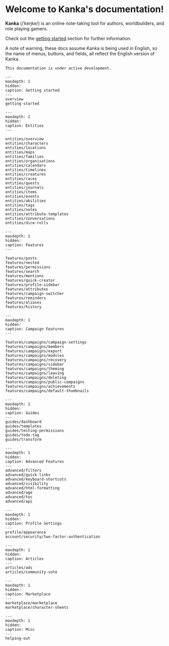 # Welcome to Kanka's documentation!

**Kanka** (/ˈkɐŋkɐ/) is an online note-taking tool for authors, worldbuilders, and role playing gamers.

Check out the [getting started](getting-started) section for further information.

A note of warning, these docs assume Kanka is being used in English, so the name of menus, buttons, and fields, all reflect the English version of Kanka.


```{admonition} Note
This documentation is under active development.
```

```{toctree}
---
maxdepth: 1
hidden:
caption: Getting started
---
overview
getting-started
```

```{toctree}
---
maxdepth: 2
hidden:
caption: Entities
---

entities/overview
entities/characters
entities/locations
entities/maps
entities/families
entities/organisations
entities/calendars
entities/timelines
entities/creatures
entities/races
entities/quests
entities/journals
entities/items
entities/events
entities/abilities
entities/tags
entities/notes
entities/attribute-templates
entities/conversations
entities/dice-rolls
```

```{toctree}
---
maxdepth: 1
hidden:
caption: Features
---

features/posts
features/nested
features/permissions
features/search
features/mentions
features/quick-creator
features/profile-sidebar
features/attributes
features/campaign-switcher
features/reminders
features/aliases
features/history
```

```{toctree}
---
maxdepth: 1
hidden:
caption: Campaign Features
---

features/campaigns/campaign-settings
features/campaigns/members
features/campaigns/export
features/campaigns/modules
features/campaigns/recovery
features/campaigns/sidebar
features/campaigns/theming
features/campaigns/leaving
features/campaigns/deleting
features/campaigns/public-campaigns
features/campaigns/achievements
features/campaigns/default-thumbnails
```

```{toctree}
---
maxdepth: 1
hidden:
caption: Guides
---
guides/dashboard
guides/templates
guides/testing-permissions
guides/todo-tag
guides/transform
```

```{toctree}
---
maxdepth: 1
hidden:
caption: Advanced Features
---
advanced/filters
advanced/quick-links
advanced/keyboard-shortcuts
advanced/visibility
advanced/html-formatting
advanced/age
advanced/toc
advanced/api
```

```{toctree}
---
maxdepth: 1
hidden:
caption: Profile Settings
---
profile/appearance
account/security/two-factor-authentication
```

```{toctree}
---
maxdepth: 1
hidden:
caption: Articles
---
articles/ads
articles/community-vote
```

```{toctree}
---
maxdepth: 1
hidden:
caption: Marketplace
---
marketplace/marketplace
marketplace/character-sheets
```

```{toctree}
---
maxdepth: 1
hidden:
caption: Misc
---
helping-out
```
